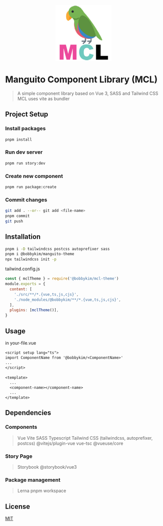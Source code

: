 <p align="center">
    <img width="180" src="public/mcl-logo-square.png" alt="MCL Logo" />
</p>

# Manguito Component Library (MCL)

> A simple component library based on Vue 3, SASS and Tailwind CSS
> MCL uses vite as bundler

## Project Setup

### Install packages

```sh
pnpm install
```

### Run dev server

```sh
pnpm run story:dev
```

### Create new component

```sh
pnpm run package:create
```

### Commit changes

```sh
git add . --or-- git add <file-name>
pnpm commit
git push
```

## Installation

```sh
pnpm i -D tailwindcss postcss autoprefixer sass
pnpm i @bobbykim/manguito-theme
npx tailwindcss init -p
```

tailwind.config.js

```js
const { mclTheme } = require('@bobbykim/mcl-theme')
module.exports = {
  content: [
    './src/**/*.{vue,ts,js,cjs}',
    './node_modules/@bobbykim/**/*.{vue,ts,js,cjs}',
  ],
  plugins: [mclTheme()],
}
```

## Usage

in your-file.vue

```vue
<script setup lang="ts">
import ComponentName from '@bobbykim/<ComponentName>'
...
</script>

<template>
  ...
  <component-name></component-name>
  ...
</template>
```

## Dependencies

### Components

> Vue
> Vite
> SASS
> Typescript
> Tailwind CSS (tailwindcss, autoprefixer, postcss)
> @vitejs/plugin-vue
> vue-tsc
> @vueuse/core

### Story Page

> Storybook
> @storybook/vue3

### Package management

> Lerna
> pnpm workspace

## License

[MIT](http://opensource.org/licenses/MIT)
